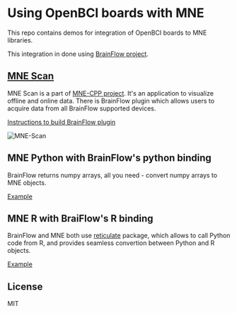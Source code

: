 # Using OpenBCI boards with MNE

This repo contains demos for integration of OpenBCI boards to MNE libraries.

This integration in done using [BrainFlow project](https://brainflow.readthedocs.io/en/stable/).

## [MNE Scan](https://www.mne-cpp.org/index.php/category/development/mne-scan/)

MNE Scan is a part of [MNE-CPP project](https://github.com/mne-tools/mne-cpp). It's an application to visualize offline and online data. There is BrainFlow plugin which allows users to acquire data from all BrainFlow supported devices.

[Instructions to build BrainFlow plugin](https://mne-cpp.github.io/pages/development/brainflow.html)

![MNE-Scan](https://live.staticflickr.com/65535/49535986728_70c0e09497_b.jpg)

## MNE Python with BrainFlow's python binding

BrainFlow returns numpy arrays, all you need - convert numpy arrays to MNE objects.

[Example](./python/brainflow_to_mne.py)

## MNE R with BraiFlow's R binding

BrainFlow and MNE both use [reticulate](https://rstudio.github.io/reticulate/) package, which allows to call Python code from R, and provides seamless convertion between Python and R objects.

[Example](./r/brainflow_to_mne.R)

## License
MIT
